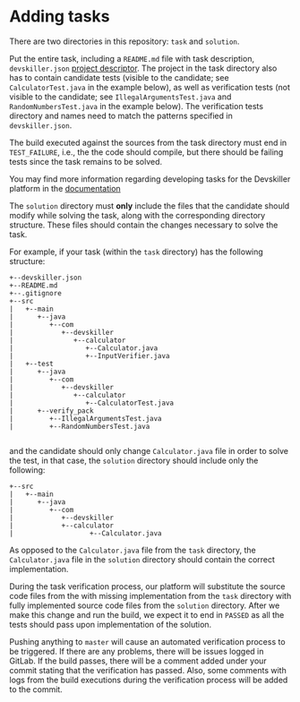 # Adding tasks

There are two directories in this repository: `task` and `solution`.

Put the entire task, including a `README.md` file with task description, `devskiller.json` 
[project descriptor](https://help.devskiller.com/creating-tasks-and-tests/using-custom-programming-tasks/programming-task-project-descriptor). 
The project in the task directory also has to contain candidate tests (visible to the candidate; see `CalculatorTest.java` 
in the example below), as well as verification tests (not visible to the candidate; see `IllegalArgumentsTest.java` and 
`RandomNumbersTest.java` in the example below). The verification tests directory and names need to match the patterns 
specified in `devskiller.json`.
 
The build executed against the sources from the task directory must end in `TEST_FAILURE`, i.e., the 
the code should compile, but there should be failing tests since the task remains to be solved.

You may find more information regarding developing tasks for the Devskiller platform in the [documentation](https://help.devskiller.com/creating-tasks-and-tests#using-custom-programming-tasks)

The `solution` directory must **only** include the files that the candidate should modify while solving the task,
along with the corresponding directory structure. These files should contain the changes necessary to solve the task.

For example, if your task (within the `task` directory) has the following structure:

```
+--devskiller.json
+--README.md
+--.gitignore
+--src
|   +--main
|      +--java
|         +--com
|            +--devskiller
|               +--calculator
|                  +--Calculator.java
|                  +--InputVerifier.java
|   +--test
|      +--java
|         +--com
|            +--devskiller
|               +--calculator
|                  +--CalculatorTest.java
|      +--verify_pack
|         +--IllegalArgumentsTest.java
|         +--RandomNumbersTest.java   		
 
```
and the candidate should only change `Calculator.java` file in order to solve the test, in that case, the
`solution` directory should include only the following:

```
+--src
|   +--main
|      +--java
|         +--com
|            +--devskiller
|         	 +--calculator
|                   +--Calculator.java
```
As opposed to the `Calculator.java` file from the `task` directory, the `Calculator.java` file in the `solution` 
directory should contain the correct implementation.

During the task verification process, our platform will substitute the source code files from the with missing 
implementation from the `task` directory with fully implemented source code files from the `solution` directory. 
After we make this change and run the build, we expect it to end in `PASSED` as all the tests should pass upon 
implementation of the solution. 

Pushing anything to `master` will cause an automated verification process to be triggered. If there are any problems, there 
will be issues logged in GitLab. If the build passes, there will be a comment added under your commit stating that the 
verification has passed. Also, some comments with logs from the build executions during the verification process will be 
added to the commit.

